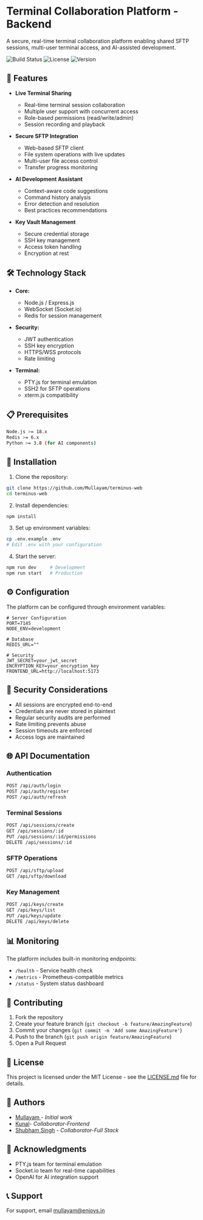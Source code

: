 
# Terminal Collaboration Platform - Backend

A secure, real-time terminal collaboration platform enabling shared SFTP sessions, multi-user terminal access, and AI-assisted development.

![Build Status](https://img.shields.io/badge/build-passing-brightgreen)
![License](https://img.shields.io/badge/license-MIT-blue)
![Version](https://img.shields.io/badge/version-1.0.0-orange)

## 🚀 Features

- **Live Terminal Sharing**
  - Real-time terminal session collaboration
  - Multiple user support with concurrent access
  - Role-based permissions (read/write/admin)
  - Session recording and playback

- **Secure SFTP Integration**
  - Web-based SFTP client
  - File system operations with live updates
  - Multi-user file access control
  - Transfer progress monitoring

- **AI Development Assistant**
  - Context-aware code suggestions
  - Command history analysis
  - Error detection and resolution
  - Best practices recommendations

- **Key Vault Management**
  - Secure credential storage
  - SSH key management
  - Access token handling
  - Encryption at rest

## 🛠 Technology Stack

- **Core:**
  - Node.js / Express.js
  - WebSocket (Socket.io)
  - Redis for session management

- **Security:**
  - JWT authentication
  - SSH key encryption
  - HTTPS/WSS protocols
  - Rate limiting

- **Terminal:**
  - PTY.js for terminal emulation
  - SSH2 for SFTP operations
  - xterm.js compatibility

## 📋 Prerequisites

```bash
Node.js >= 18.x
Redis >= 6.x
Python >= 3.8 (for AI components)
```

## 🔧 Installation

1. Clone the repository:
```bash
git clone https://github.com/Mullayam/terminus-web
cd terminus-web
```

2. Install dependencies:
```bash
npm install
```

3. Set up environment variables:
```bash
cp .env.example .env
# Edit .env with your configuration
```

4. Start the server:
```bash
npm run dev     # Development
npm run start   # Production
```

## ⚙️ Configuration

The platform can be configured through environment variables:

```env
# Server Configuration
PORT=7145
NODE_ENV=development

# Database
REDIS_URL=""

# Security
JWT_SECRET=your_jwt_secret
ENCRYPTION_KEY=your_encryption_key
FRONTEND_URL=http://localhost:5173
```

## 🔐 Security Considerations

- All sessions are encrypted end-to-end
- Credentials are never stored in plaintext
- Regular security audits are performed
- Rate limiting prevents abuse
- Session timeouts are enforced
- Access logs are maintained

## 🌐 API Documentation

### Authentication

```bash
POST /api/auth/login
POST /api/auth/register
POST /api/auth/refresh
```

### Terminal Sessions

```bash
POST /api/sessions/create
GET /api/sessions/:id
PUT /api/sessions/:id/permissions
DELETE /api/sessions/:id
```

### SFTP Operations

```bash
POST /api/sftp/upload
GET /api/sftp/download 
```

### Key Management

```bash
POST /api/keys/create
GET /api/keys/list
PUT /api/keys/update
DELETE /api/keys/delete
```

## 📊 Monitoring

The platform includes built-in monitoring endpoints:

- `/health` - Service health check
- `/metrics` - Prometheus-compatible metrics
- `/status` - System status dashboard


## 🤝 Contributing

1. Fork the repository
2. Create your feature branch (`git checkout -b feature/AmazingFeature`)
3. Commit your changes (`git commit -m 'Add some AmazingFeature'`)
4. Push to the branch (`git push origin feature/AmazingFeature`)
5. Open a Pull Request

## 📝 License

This project is licensed under the MIT License - see the [LICENSE.md](LICENSE.md) file for details.

## 👥 Authors

-  [Mullayam ](https://github.com/Mullayam/terminus-web)- *Initial work* 
-  [Kunal](https://github.com/Mullayam/terminus-web)- *Collaborator-Frontend*  
- [Shubham Singh](https://github.com/shubhexists) -   *Collaborator-Full Stack*  

## 🙏 Acknowledgments

- PTY.js team for terminal emulation
- Socket.io team for real-time capabilities
- OpenAI for AI integration support

## 📞 Support

For support, email mullayam@enjoys.in 